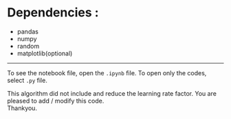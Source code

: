 # Dependencies : 
- pandas
- numpy
- random
- matplotlib(optional)

___

To see the notebook file, open the `.ipynb` file. To open only the codes, select `.py` file.

This algorithm did not include and reduce the learning rate factor. You are pleased to add / modify this code. <br>
Thankyou. 

